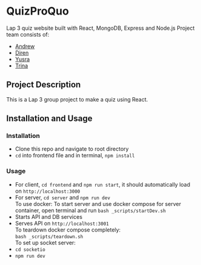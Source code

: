 # QuizProQuo
 Lap 3 quiz website built with React, MongoDB, Express and Node.js
 Project team consists of:
 * [Andrew](https://github.com/akennedy205)
 * [Diren](https://github.com/Dnayir)
 * [Yusra](https://github.com/yusra-tahir)
 * [Trina](https://github.com/trinayau)

## Project Description
This is a Lap 3 group project to make a quiz using React.
## Installation and Usage
### Installation
 * Clone this repo and navigate to root directory
 * `cd` into frontend file and in terminal, `npm install`
### Usage
 * For client, `cd frontend` and `npm run start`, it should automatically load on `http://localhost:3000`
 * For server, `cd server` and `npm run dev`  
 To use docker:
 To start server and use docker compose for server container,  open terminal and run `bash _scripts/startDev.sh`
 * Starts API and DB services
 * Serves API on `http://localhost:3001`  
To teardown docker compose completely:  
`bash _scripts/teardown.sh`  
To set up socket server:  
* `cd socketio`  
* `npm run dev`




